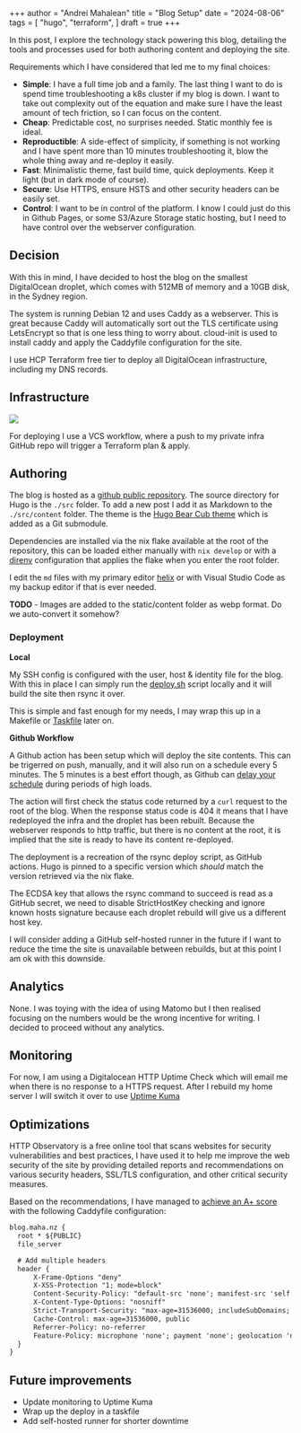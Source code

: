 +++
author = "Andrei Mahalean"
title = "Blog Setup"
date = "2024-08-06"
tags = [
    "hugo",
    "terraform",
]
draft = true
+++

In this post, I explore the technology stack powering this blog, detailing the tools and processes used for both authoring content and deploying the site. 

Requirements which I have considered that led me to my final choices:

- **Simple**: I have a full time job and a family. The last thing I want to do is spend time troubleshooting a k8s cluster if my blog is down. I want to take out complexity out of the equation and make sure I have the least amount of tech friction, so I can focus on the content.
- **Cheap**: Predictable cost, no surprises needed. Static monthly fee is ideal.
- **Reproductible**: A side-effect of simplicity, if something is not working and I have spent more than 10 minutes troubleshooting it, blow the whole thing away and re-deploy it easily.
- **Fast**: Minimalistic theme, fast build time, quick deployments. Keep it light (but in dark mode of course).
- **Secure**: Use HTTPS, ensure HSTS and other security headers can be easily set.
- **Control**: I want to be in control of the platform. I know I could just do this in Github Pages, or some S3/Azure Storage static hosting, but I need to have control over the webserver configuration.

## Decision
With this in mind, I have decided to host the blog on the smallest DigitalOcean droplet, which comes with 512MB of memory and a 10GB disk, in the Sydney region.

The system is running Debian 12 and uses Caddy as a webserver. This is great because Caddy will automatically sort out the TLS certificate using LetsEncrypt so that is one less thing to worry about.
cloud-init is used to install caddy and apply the Caddyfile configuration for the site.

I use HCP Terraform free tier to deploy all DigitalOcean infrastructure, including my DNS records.

## Infrastructure

![](https://app.eraser.io/workspace/EvRoTb1NQkUziDYIR8CZ/preview?elements=dNmjvjltfDCEtonUU3Oh2A&type=embed)

<!-- (https://app.eraser.io/workspace/EvRoTb1NQkUziDYIR8CZ?elements=dNmjvjltfDCEtonUU3Oh2A) -->

For deploying I use a VCS workflow, where a push to my private infra GitHub repo will trigger a Terraform plan & apply.


## Authoring

The blog is hosted as a [github public repository](https://github.com/mahalel/blog-maha-nz). The source directory for Hugo is the `./src` folder. To add a new post I add it as Markdown to the `./src/content` folder. The theme is the [Hugo Bear Cub theme](https://github.com/clente/hugo-bearcub) which is added as a Git submodule.

Dependencies are installed via the nix flake available at the root of the repository, this can be loaded either manually with `nix develop` or with a [direnv](https://github.com/direnv/direnv) configuration that applies the flake when you enter the root folder.

I edit the `md` files with my primary editor [helix](https://helix-editor.com/) or with Visual Studio Code as my backup editor if that is ever needed.

**TODO** - Images are added to the static/content folder as webp format. Do we auto-convert it somehow?
 
### Deployment

**Local**

My SSH config is configured with the user, host & identity file for the blog. With this in place I can simply run the [deploy.sh](https://github.com/mahalel/blog-maha-nz/blob/main/deploy.sh) script locally and it will build the site then rsync it over.

This is simple and fast enough for my needs, I may wrap this up in a Makefile or [Taskfile](https://taskfile.dev/) later on.

**Github Workflow**

A Github action has been setup which will deploy the site contents. This can be trigerred on push, manually, and it will also run on a schedule every 5 minutes. The 5 minutes is a best effort though, as Github can [delay your schedule](https://docs.github.com/en/actions/writing-workflows/choosing-when-your-workflow-runs/events-that-trigger-workflows#schedule) during periods of high loads. 

The action will first check the status code returned by a `curl` request to the root of the blog. When the response status code is 404 it means that I have redeployed the infra and the droplet has been rebuilt. Because the webserver responds to http traffic, but there is no content at the root, it is implied that the site is ready to have its content re-deployed. 

The deployment is a recreation of the rsync deploy script, as GitHub actions. Hugo is pinned to a specific version which _should_ match the version retrieved via the nix flake.

The ECDSA key that allows the rsync command to succeed is read as a GitHub secret, we need to disable StrictHostKey checking and ignore known hosts signature because each droplet rebuild will give us a different host key. 


I will consider adding a GitHub self-hosted runner in the future if I want to reduce the time the site is unavailable between rebuilds, but at this point I am ok with this downside.

## Analytics

None. I was toying with the idea of using Matomo but I then realised focusing on the numbers would be the wrong incentive for writing. I decided to proceed without any analytics.

## Monitoring

For now, I am using a Digitalocean HTTP Uptime Check which will email me when there is no response to a HTTPS request. After I rebuild my home server I will switch it over to use [Uptime Kuma](https://github.com/louislam/uptime-kuma)

## Optimizations

HTTP Observatory is a free online tool that scans websites for security vulnerabilities and best practices, I have used it to help me improve the web security of the site by providing detailed reports and recommendations on various security headers, SSL/TLS configuration, and other critical security measures.

Based on the recommendations, I have managed to [achieve an A+ score](https://developer.mozilla.org/en-US/observatory/analyze?host=blog.maha.nz) with the following Caddyfile configuration:

```txt
blog.maha.nz {
  root * ${PUBLIC}
  file_server

  # Add multiple headers
  header {
      X-Frame-Options "deny"
      X-XSS-Protection "1; mode=block"
      Content-Security-Policy: "default-src 'none'; manifest-src 'self'; font-src 'self'; img-src 'self'; style-src 'self'; form-action 'none'; frame-ancestors 'none'; base-uri 'none'"
      X-Content-Type-Options: "nosniff"
      Strict-Transport-Security: "max-age=31536000; includeSubDomains; preload"
      Cache-Control: max-age=31536000, public
      Referrer-Policy: no-referrer
      Feature-Policy: microphone 'none'; payment 'none'; geolocation 'none'; midi 'none'; sync-xhr 'none'; camera 'none'; magnetometer 'none'; gyroscope 'none'
  }
} 
```

## Future improvements

- Update monitoring to Uptime Kuma
- Wrap up the deploy in a taskfile
- Add self-hosted runner for shorter downtime
